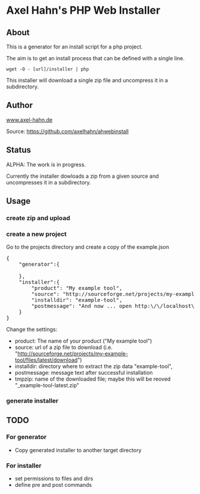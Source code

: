 
# Axel Hahn's PHP Web Installer

## About

This is a generator for an install script for a php project.

The aim is to get an install process that can be defined with a single line.

    wget -O - [url]/installer | php

This installer will download a single zip file and uncompress it in a
subdirectory.

## Author

www.axel-hahn.de

Source: https://github.com/axelhahn/ahwebinstall


## Status

ALPHA: The work is in progress.

Currently the installer dowloads a zip from a given source and uncompresses
it in a subdirectory.

## Usage

### create zip and upload


### create a new project

Go to the projects directory and create a copy of the example.json

<pre>
{
    "generator":{
        
    },
    "installer":{
        "product": "My example tool",
        "source": "http://sourceforge.net/projects/my-example-tool/files/latest/download",
        "installdir": "example-tool",
        "postmessage": "And now ... open http:\/\/localhost\/example-tool\/ in your webbrowser ..."
    }
}
</pre>

Change the settings:

* product: The name of your product ("My example tool")
* source: url of a zip file to download (i.e. "http://sourceforge.net/projects/my-example-tool/files/latest/download")
* installdir: directory where to extract the zip data "example-tool",
* postmessage: message text after successful installation
* tmpzip: name of the downloaded file; maybe this will be reoved "_example-tool-latest.zip"

### generate installer

## TODO

### For generator

* Copy generated installer to another target directory


### For installer

* set permissions to files and dirs
* define pre and post commands

<!--

## IDEAS:

### For generator

* set a source dir to zip + upload 
* Copy generated installer to another target directory

Remark:

An upload to anywhere will be really tricky: ftp/ ssh/ http post/ s3 and handle 
all authentication types ... maybe not.
-->